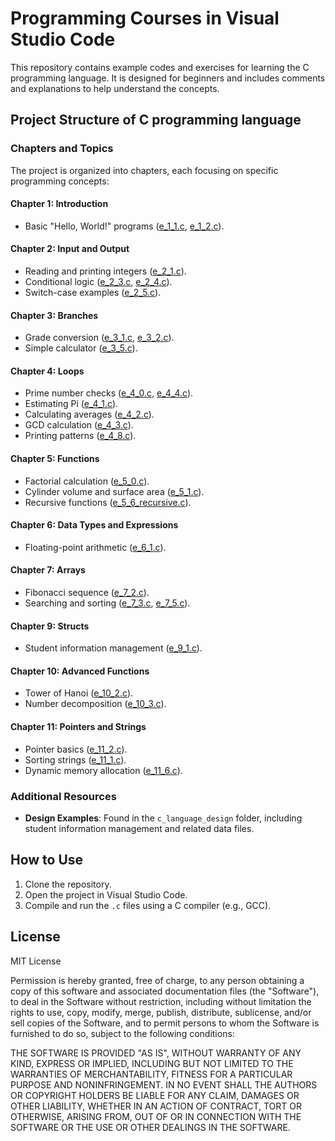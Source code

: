# Programming Courses in Visual Studio Code

This repository contains example codes and exercises for learning the C programming language. It is designed for beginners and includes comments and explanations to help understand the concepts.

## Project Structure of **C programming language**

### Chapters and Topics
The project is organized into chapters, each focusing on specific programming concepts:

#### Chapter 1: Introduction
- Basic "Hello, World!" programs ([e_1_1.c](c_language/e_1_1.c), [e_1_2.c](c_language/e_1_2.c)).

#### Chapter 2: Input and Output
- Reading and printing integers ([e_2_1.c](c_language/e_2_1.c)).
- Conditional logic ([e_2_3.c](c_language/e_2_3.c), [e_2_4.c](c_language/e_2_4.c)).
- Switch-case examples ([e_2_5.c](c_language/e_2_5.c)).

#### Chapter 3: Branches
- Grade conversion ([e_3_1.c](c_language/e_3_1.c), [e_3_2.c](c_language/e_3_2.c)).
- Simple calculator ([e_3_5.c](c_language/e_3_5.c)).

#### Chapter 4: Loops
- Prime number checks ([e_4_0.c](c_language/e_4_0.c), [e_4_4.c](c_language/e_4_4.c)).
- Estimating Pi ([e_4_1.c](c_language/e_4_1.c)).
- Calculating averages ([e_4_2.c](c_language/e_4_2.c)).
- GCD calculation ([e_4_3.c](c_language/e_4_3.c)).
- Printing patterns ([e_4_8.c](c_language/e_4_8.c)).

#### Chapter 5: Functions
- Factorial calculation ([e_5_0.c](c_language/e_5_0.c)).
- Cylinder volume and surface area ([e_5_1.c](c_language/e_5_1.c)).
- Recursive functions ([e_5_6_recursive.c](c_language/e_5_6_recursive.c)).

#### Chapter 6: Data Types and Expressions
- Floating-point arithmetic ([e_6_1.c](c_language/e_6_1.c)).

#### Chapter 7: Arrays
- Fibonacci sequence ([e_7_2.c](c_language/e_7_2.c)).
- Searching and sorting ([e_7_3.c](c_language/e_7_3.c), [e_7_5.c](c_language/e_7_5.c)).

#### Chapter 9: Structs
- Student information management ([e_9_1.c](c_language/e_9_1.c)).

#### Chapter 10: Advanced Functions
- Tower of Hanoi ([e_10_2.c](c_language/e_10_2.c)).
- Number decomposition ([e_10_3.c](c_language/e_10_3.c)).

#### Chapter 11: Pointers and Strings
- Pointer basics ([e_11_2.c](c_language/e_11_2.c)).
- Sorting strings ([e_11_1.c](c_language/e_11_1.c)).
- Dynamic memory allocation ([e_11_6.c](c_language/e_11_6.c)).

### Additional Resources
- **Design Examples**: Found in the `c_language_design` folder, including student information management and related data files.

## How to Use
1. Clone the repository.
2. Open the project in Visual Studio Code.
3. Compile and run the `.c` files using a C compiler (e.g., GCC).

## License

MIT License

Permission is hereby granted, free of charge, to any person obtaining a copy of this software and associated documentation files (the "Software"), to deal in the Software without restriction, including without limitation the rights to use, copy, modify, merge, publish, distribute, sublicense, and/or sell copies of the Software, and to permit persons to whom the Software is furnished to do so, subject to the following conditions:

THE SOFTWARE IS PROVIDED "AS IS", WITHOUT WARRANTY OF ANY KIND, EXPRESS OR IMPLIED, INCLUDING BUT NOT LIMITED TO THE WARRANTIES OF MERCHANTABILITY, FITNESS FOR A PARTICULAR PURPOSE AND NONINFRINGEMENT. IN NO EVENT SHALL THE AUTHORS OR COPYRIGHT HOLDERS BE LIABLE FOR ANY CLAIM, DAMAGES OR OTHER LIABILITY, WHETHER IN AN ACTION OF CONTRACT, TORT OR OTHERWISE, ARISING FROM, OUT OF OR IN CONNECTION WITH THE SOFTWARE OR THE USE OR OTHER DEALINGS IN THE SOFTWARE.
